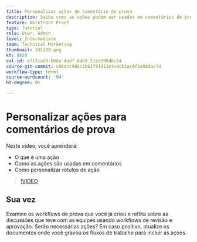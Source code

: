 ```yaml
---
title: Personalizar ações de comentário de prova
description: Saiba como as ações podem ser usadas em comentários de prova. Saiba como configurar e personalizar rótulos de ação para os recursos de revisão de texto do .
feature: Workfront Proof
type: Tutorial
role: User, Admin
level: Intermediate
team: Technical Marketing
thumbnail: 335128.png
kt: 8828
exl-id: e71fcad9-bb8a-4adf-8469-51ce190d6c54
source-git-commit: c06dcc985c3b63781911e3c8cb1ac0f1a888ac7d
workflow-type: tm+mt
source-wordcount: '94'
ht-degree: 0%

---
```


# Personalizar ações para comentários de prova

Neste vídeo, você aprenderá:

* O que é uma ação
* Como as ações são usadas em comentários
* Como personalizar rótulos de ação

>[!VIDEO](https://video.tv.adobe.com/v/335128/?quality=12)

## Sua vez

Examine os workflows de prova que você já criou e reflita sobre as discussões que teve com as equipes usando workflows de revisão e aprovação. Serão necessárias ações? Em caso positivo, atualize os documentos onde você gravou os fluxos de trabalho para incluir as ações.

